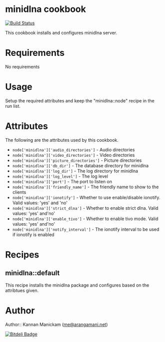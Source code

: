 # minidlna cookbook
[![Build Status](https://travis-ci.org/arangamani-cookbooks/minidlna.png?branch=master)](https://travis-ci.org/arangamani-cookbooks/minidlna)


This cookbook installs and configures minidlna server.

# Requirements
No requirements

# Usage
Setup the required attributes and keep the "minidlna::node" recipe in the
run list.

# Attributes
The following are the attributes used by this cookbook.

* `node['minidlna']['audio_directories']` - Audio directories
* `node['minidlna']['video_directories']` - Video directories
* `node['minidlna']['picture_directories']` - Picture directories
* `node['minidlna']['db_dir']` - The database directory for minidlna
* `node['minidlna']['log_dir']` - The log directory for minidlna
* `node['minidlna']['log_level']` - The log level
* `node['minidlna']['port']` - The port to listen on
* `node['minidlna']['friendly_name']` - The friendly name to show to the clients
* `node['minidlna']['ionotify']` - Whether to use enable/disable ionotify. Valid values: 'yes' and 'no'
* `node['minidlna']['strict_dlna']` - Whether to enable strict dlna. Valid values: 'yes' and'no'
* `node['minidlna']['enable_tivo']` - Whether to enable tivo mode. Valid values: 'yes' and'no'
* `node['minidlna']['notify_interval']` - The ionotify interval to be used if ionotify is enabled


# Recipes

## minidlna::default
This recipe installs the minidlna package and configures based on the
attribtues given.

# Author

Author:: Kannan Manickam (<me@arangamani.net>)


[![Bitdeli Badge](https://d2weczhvl823v0.cloudfront.net/arangamani-cookbooks/minidlna/trend.png)](https://bitdeli.com/free "Bitdeli Badge")


